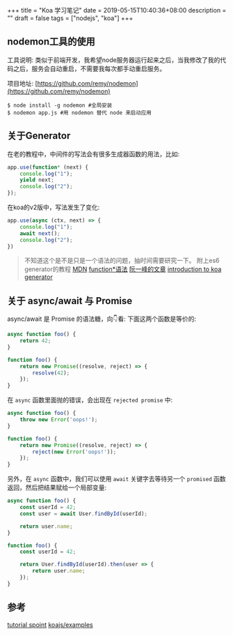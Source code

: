 +++
title = "Koa 学习笔记"
date = 2019-05-15T10:40:36+08:00
description = ""
draft = false
tags = ["nodejs", "koa"]
+++

## nodemon工具的使用

工具说明: 类似于前端开发，我希望node服务器运行起来之后，当我修改了我的代码之后，服务会自动重启，不需要我每次都手动重启服务。

项目地址: [https://github.com/remy/nodemon](https://github.com/remy/nodemon)

```shell
$ node install -g nodemon #全局安装
$ nodemon app.js #用 nodemon 替代 node 来启动应用
```


## 关于Generator

在老的教程中，中间件的写法会有很多生成器函数的用法，比如:
```js
app.use(function* (next) {
    console.log("1");
    yield next;
    console.log("2");
});
```

在koa的v2版中，写法发生了变化:
```js
app.use(async (ctx, next) => {
    console.log("1");
    await next();
    console.log("2");
})
```

> 不知道这个是不是只是一个语法的问题，抽时间需要研究一下。
> 附上es6 generator的教程
> [MDN](https://developer.mozilla.org/en-US/docs/Web/JavaScript/Guide/Iterators_and_Generators)
> [function*语法](https://developer.mozilla.org/en-US/docs/Web/JavaScript/Reference/Statements/function*)
> [阮一峰的文章](http://es6.ruanyifeng.com/#docs/generator)
> [introduction to koa generator](https://blog.risingstack.com/introduction-to-koa-generators/)


## 关于 async/await 与 Promise

async/await 是 Promise 的语法糖，向👇看:
下面这两个函数是等价的:
```js
async function foo() {
    return 42;
}

function foo() {
    return new Promise((resolve, reject) => {
        resolve(42);
    });
}
```

在 `async` 函数里面抛的错误，会出现在 `rejected promise` 中:
```js
async function foo() {
    throw new Error('oops!');
}

function foo() {
    return new Promise((resolve, reject) => {
        reject(new Error('oops!'));
    });
}
```

另外，在 `async` 函数中，我们可以使用 `await` 关键字去等待另一个 `promised` 函数返回，然后把结果赋给一个局部变量:
```js
async function foo() {
    const userId = 42;
    const user = await User.findById(userId);

    return user.name;
}

function foo() {
    const userId = 42;

    return User.findById(userId).then(user => {
        return user.name;
    });
}
```

## 参考
[tutorial spoint](https://www.tutorialspoint.com/koajs/index.htm)
[koajs/examples](https://github.com/koajs/examples)
